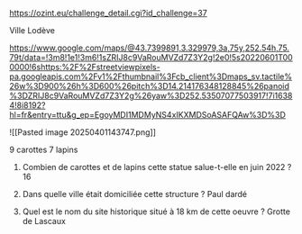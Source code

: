https://ozint.eu/challenge_detail.cgi?id_challenge=37

Ville Lodève

https://www.google.com/maps/@43.7399891,3.329979,3a,75y,252.54h,75.79t/data=!3m8!1e1!3m6!1sZRIJ8c9VaRouMVZd7Z3Y2g!2e0!5s20220601T000000!6shttps:%2F%2Fstreetviewpixels-pa.googleapis.com%2Fv1%2Fthumbnail%3Fcb_client%3Dmaps_sv.tactile%26w%3D900%26h%3D600%26pitch%3D14.214176348128845%26panoid%3DZRIJ8c9VaRouMVZd7Z3Y2g%26yaw%3D252.53507077503917!7i16384!8i8192?hl=fr&entry=ttu&g_ep=EgoyMDI1MDMyNS4xIKXMDSoASAFQAw%3D%3D

![[Pasted image 20250401143747.png]]

9 carottes
7 lapins

1. Combien de carottes et de lapins cette statue salue-t-elle en juin 2022 ? 16

2. Dans quelle ville était domiciliée cette structure ? Paul dardé

3. Quel est le nom du site historique situé à 18 km de cette oeuvre ? Grotte de Lascaux